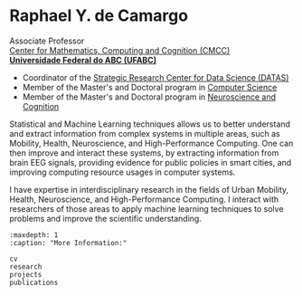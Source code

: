# Raphael Y. de Camargo

Associate Professor<br>
[Center for Mathematics, Computing and Cognition (CMCC)](https://cmcc.ufabc.edu.br/)<br>
**[Universidade Federal do ABC (UFABC)](https://www.ufabc.edu.br/)**
 
- Coordinator of the [Strategic Research Center for Data Science (DATAS)](https://datas.ufabc.edu.br/)
- Member of the Master's and Doctoral program in [Computer Science](https://neuro.ufabc.edu.br/)
- Member of the Master's and Doctoral program in [Neuroscience and Cognition](https://poscomp.ufabc.edu.br/)

Statistical and Machine Learning techniques allows us to better understand and extract information from 
complex systems in multiple areas, such as Mobility, Health, Neuroscience, and High-Performance Computing. 
One can then improve and interact these systems, by extracting information from brain EEG signals, 
providing evidence for public policies in smart cities, and improving computing resource usages in 
computer systems.        

I have expertise in interdisciplinary research in the fields of Urban Mobility, Health, Neuroscience, and 
High-Performance Computing. I interact with researchers of those areas to apply machine 
learning techniques to solve problems and improve the scientific understanding. 

```{toctree}
:maxdepth: 1
:caption: "More Information:"
   
cv
research
projects
publications
```